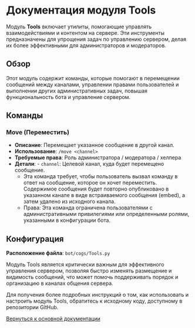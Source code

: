# Документация модуля Tools

Модуль **Tools** включает утилиты, помогающие управлять взаимодействиями и контентом на сервере. Эти инструменты предназначены для упрощения задач по
управлению сервером, делая их более эффективными для администраторов и модераторов.

## Обзор

Этот модуль содержит команды, которые помогают в перемещении сообщений между каналами, управлении правами пользователей и выполнении других
административных задач, повышая функциональность бота и управление сервером.

## Команды

### Move (Переместить)

- **Описание**: Перемещает указанное сообщение в другой канал.
- **Использование**: `/move <channel>`
- **Требуемые права**: Роль администратора / модератора / хелпера
- **Детали**:
      - `channel`: Целевой канал, куда будет перемещено сообщение.
    - Эта команда требует, чтобы пользователь вызвал команду в ответ на сообщение, которое он хочет переместить. Содержимое сообщения будет повторно
      опубликовано в указанном канале в виде встраиваемого сообщения (embed), а затем удалено из исходного канала.
    - Права: Эта команда ограничена пользователями с административными привилегиями или определенными ролями, указанными в конфигурации бота.

## Конфигурация

**Расположение файла**: `bot/cogs/Tools.py`

Модуль Tools является критически важным для эффективного управления сервером, позволяя быстро изменять размещение и видимость сообщений, что может
помочь поддерживать порядок и организацию в каналах общения сервера.

Для получения более подробных инструкций о том, как использовать и настроить модуль Tools, обратитесь к исходному коду, доступному в репозитории
GitHub.

[Вернуться к основной документации](https://github.com/overklassniy/Oscar_Dota_Hub_Discord_Bot/docs/ru/Документация.md)
